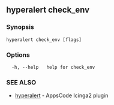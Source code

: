 ## hyperalert check_env



### Synopsis




```
hyperalert check_env [flags]
```

### Options

```
  -h, --help   help for check_env
```

### SEE ALSO
* [hyperalert](hyperalert.md)	 - AppsCode Icinga2 plugin


